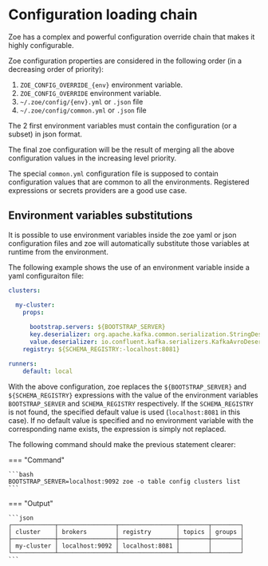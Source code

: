 # Configuration loading chain

Zoe has a complex and powerful configuration override chain that makes it highly configurable.

Zoe configuration properties are considered in the following order (in a decreasing order of priority):

1. `ZOE_CONFIG_OVERRIDE_{env}` environment variable.
2. `ZOE_CONFIG_OVERRIDE` environment variable.
3. `~/.zoe/config/{env}.yml` or `.json` file
4. `~/.zoe/config/common.yml` or `.json` file

The 2 first environment variables must contain the configuration (or a subset) in json format.

The final zoe configuration will be the result of merging all the above configuration values in the increasing level priority.

The special `common.yml` configuration file is supposed to contain configuration values that are common to all the environments. Registered expressions or secrets providers are a good use case. 

## Environment variables substitutions

It is possible to use environment variables inside the zoe yaml or json configuration files and zoe will automatically substitute those variables at runtime from the environment.

The following example shows the use of an environment variable inside a yaml configuraiton file:

```yaml
clusters:

  my-cluster:
    props:
         
      bootstrap.servers: ${BOOTSTRAP_SERVER}
      key.deserializer: org.apache.kafka.common.serialization.StringDeserializer
      value.deserializer: io.confluent.kafka.serializers.KafkaAvroDeserializer
    registry: ${SCHEMA_REGISTRY:-localhost:8081}

runners:
    default: local
```

With the above configuration, zoe replaces the `${BOOTSTRAP_SERVER}` and `${SCHEMA_REGISTRY}` expressions with the value of the environment variables `BOOTSTRAP_SERVER` and `SCHEMA_REGISTRY` respectively. If the `SCHEMA_REGISTRY` is not found, the specified default value is used (`localhost:8081` in this case). If no default value is specified and no environment variable with the corresponding name exists, the expression is simply not replaced.

The following command should make the previous statement clearer:

=== "Command"

    ```bash
    BOOTSTRAP_SERVER=localhost:9092 zoe -o table config clusters list
    ```

=== "Output"

    ```json
    ┌────────────┬────────────────┬────────────────┬────────┬────────┐
    │ cluster    │ brokers        │ registry       │ topics │ groups │
    ├────────────┼────────────────┼────────────────┼────────┼────────┤
    │ my-cluster │ localhost:9092 │ localhost:8081 │        │        │
    └────────────┴────────────────┴────────────────┴────────┴────────┘
    ```

